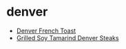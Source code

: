 # denver

 * [Denver French Toast](index/d/denver-french-toast-4994.json)
 * [Grilled Soy Tamarind Denver Steaks](index/g/grilled-soy-tamarind-denver-steaks-51238320.json)
